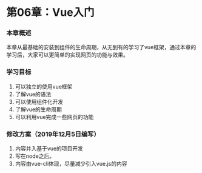 # 第06章：Vue入门

### 本章概述

本章从最基础的安装到组件的生命周期，从无到有的学习了vue框架，通过本章的学习后，大家可以更简单的实现网页的功能与效果。

### 学习目标

1. 可以独立的使用vue框架
2. 了解vue的语法
3. 可以使用组件化开发
4. 了解vue的生命周期
5. 可以利用vue完成一些网页的功能

### 修改方案（2019年12月5日编写）

1. 内容并入基于vue的项目开发
2. 写在node之后。
3. 内容由vue-cli体现，尽量减少引入vue.js的内容